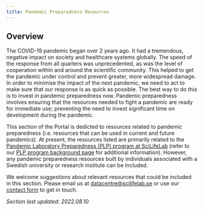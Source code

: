 ```yaml
---
title: Pandemic Preparedness Resources
---
```


## Overview

The COVID-19 pandemic began over 2 years ago. It had a tremendous, negative impact on society and healthcare systems globally. The speed of the response from all quarters was unprecedented, as was the level of cooperation within and around the scientific community. This helped to get the pandemic under control and prevent greater, more widespread damage. In order to minimise the impact of the next pandemic, we need to act to make sure that our response is as quick as possible. The best way to do this is to invest in pandemic preparedness now. Pandemic preparedness involves ensuring that the resources needed to fight a pandemic are ready for immediate use; preventing the need to invest significant time on development during the pandemic.

This section of the Portal is dedicted to resources related to pandemic preparedness (i.e. resources that can be used in current and future pandemics). At present, the resources listed are primarily related to the [Pandemic Laboratory Preparedness (PLP) program at SciLifeLab](https://www.scilifelab.se/capabilities/pandemic-laboratory-preparedness/) (refer to our [PLP program background page](/plp-program-background/) for additional information). However, any pandemic preparedness resources built by individuals associated with a Swedish university or research institute can be included.

<div class="alert alert-info">
    <i class="bi bi-info-circle-fill"></i> We welcome suggestions about relevant resources that could be included in this section. Please email us at <a href="mailto:datacentre@scilifelab.se">datacentre@scilifelab.se</a> or use our <a href="https://www.covid19dataportal.se/contact/">contact form</a> to get in touch.
</div>

<i>Section last updated: 2022.08.10</i>
